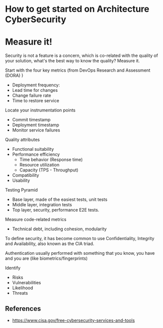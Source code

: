 # How to get started on Architecture CyberSecurity



# Measure it!

Security is not a feature is a concern, which is co-related with the quality of your solution, what's the best way to know the quality? Measure it.

Start with the four key metrics (from DevOps Research and Assessment (DORA) )
* Deployment frequency:
* Lead time for changes
* Change failure rate
* Time to restore service


Locate your instrumentation points
* Commit timestamp
* Deployment timestamp
* Monitor service failures

Quality attributes
* Functional suitability
* Performance efficiency
  * Time behavior (Response time)
  * Resource utilization
  * Capacity (TPS - Throughput)
* Compatibility
* Usability

Testing Pyramid
* Base layer, made of the easiest tests, unit tests
* Middle layer, integration tests
* Top layer, security, performance E2E tests.

Measure code-related metrics
* Technical debt, including cohesion, modularity


To define security, it has become common to use Confidentiality, Integrity and Availability, also known as the CIA triad.

Authentication usually performed with something that you know, you have and you are (like biometrics/fingerprints)

Identify
- Risks
- Vulnerabilities
- Likelihood
- Threats


## References
- https://www.cisa.gov/free-cybersecurity-services-and-tools
